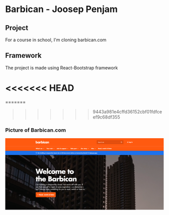 # Barbican - Joosep Penjam

## Project
For a course in school, I'm cloning barbican.com

## Framework
The project is made using React-Bootstrap framework

<<<<<<< HEAD
=====
=======

>>>>>>> 9443a981e4cffd36152cbf01fdfceef9c68df355

### Picture of Barbican.com

![Barbican.com](barbican\src\Assets\barbican.PNG "Barbican.com")


